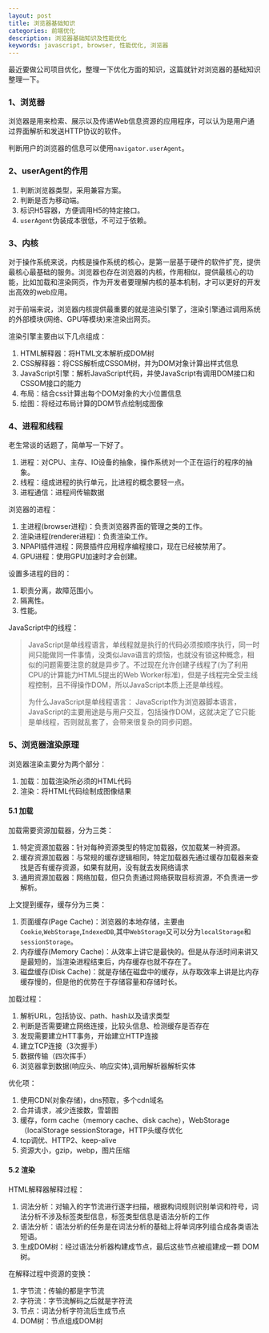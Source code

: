 ```yaml
---
layout: post
title: 浏览器基础知识
categories: 前端优化
description: 浏览器基础知识及性能优化
keywords: javascript, browser, 性能优化, 浏览器
---
```


最近要做公司项目优化，整理一下优化方面的知识，这篇就针对浏览器的基础知识整理一下。

### 1、浏览器

浏览器是用来检索、展示以及传递Web信息资源的应用程序，可以认为是用户通过界面解析和发送HTTP协议的软件。

判断用户的浏览器的信息可以使用`navigator.userAgent`。


### 2、userAgent的作用

1. 判断浏览器类型，采用兼容方案。
2. 判断是否为移动端。
3. 标识H5容器，方便调用H5的特定接口。
4. `userAgent`伪装成本很低，不可过于依赖。

### 3、内核

对于操作系统来说，内核是操作系统的核心，是第一层基于硬件的软件扩充，提供最核心最基础的服务。浏览器也存在浏览器的内核，作用相似，提供最核心的功能，比如加载和渲染网页，作为开发者要理解内核的基本机制，才可以更好的开发出高效的web应用。

对于前端来说，浏览器内核提供最重要的就是渲染引擎了，渲染引擎通过调用系统的外部模块(网络、GPU等模块)来渲染出网页。

渲染引擎主要由以下几点组成：
1. HTML解释器：将HTML文本解析成DOM树
2. CSS解释器：将CSS解析成CSSOM树，并为DOM对象计算出样式信息
3. JavaScript引擎：解析JavaScript代码，并使JavaScript有调用DOM接口和CSSOM接口的能力
4. 布局：结合css计算出每个DOM对象的大小位置信息
5. 绘图：将经过布局计算的DOM节点绘制成图像  



### 4、进程和线程

老生常谈的话题了，简单写一下好了。
1. 进程：对CPU、主存、IO设备的抽象，操作系统对一个正在运行的程序的抽象。
2. 线程：组成进程的执行单元，比进程的概念要轻一点。
3. 进程通信：进程间传输数据


浏览器的进程：
1. 主进程(browser进程)：负责浏览器界面的管理之类的工作。
2. 渲染进程(renderer进程)：负责渲染工作。
3. NPAPI插件进程：网景插件应用程序编程接口，现在已经被禁用了。
4. GPU进程：使用GPU加速时才会创建。


设置多进程的目的：
1. 职责分离，故障范围小。
2. 隔离性。
3. 性能。


JavaScript中的线程：
> JavaScript是单线程语言，单线程就是执行的代码必须按顺序执行，同一时间只能做同一件事情，没类似Java语言的烦恼，也就没有锁这种概念，相似的问题需要注意的就是异步了。不过现在允许创建子线程了(为了利用CPU的计算能力HTML5提出的Web Worker标准)，但是子线程完全受主线程控制，且不得操作DOM，所以JavaScript本质上还是单线程。
>
> 为什么JavaScript是单线程语言： JavaScript作为浏览器脚本语言，JavaScript的主要用途是与用户交互，包括操作DOM，这就决定了它只能是单线程，否则就乱套了，会带来很复杂的同步问题。


### 5、浏览器渲染原理

浏览器渲染主要分为两个部分： 
1. 加载：加载渲染所必须的HTML代码
2. 渲染：将HTML代码绘制成图像结果

#### 5.1 加载

加载需要资源加载器，分为三类：
1. 特定资源加载器：针对每种资源类型的特定加载器，仅加载某一种资源。
2. 缓存资源加载器：与常规的缓存逻辑相同，特定加载器先通过缓存加载器来查找是否有缓存资源，如果有就用，没有就去发网络请求
3. 通用资源加载器：网络加载，但只负责通过网络获取目标资源，不负责进一步解析。


上文提到缓存，缓存分为三类：
1. 页面缓存(Page Cache)：浏览器的本地存储，主要由`Cookie`,`WebStorage`,`IndexedDB`,其中`WebStorage`又可以分为`localStorage`和`sessionStorage`。
2. 内存缓存(Memory Cache)：从效率上讲它是最快的。但是从存活时间来讲又是最短的，当渲染进程结束后，内存缓存也就不存在了。
3. 磁盘缓存(Disk Cache)：就是存储在磁盘中的缓存，从存取效率上讲是比内存缓存慢的，但是他的优势在于存储容量和存储时长。


加载过程：
1. 解析URL，包括协议、path、hash以及请求类型
2. 判断是否需要建立网络连接，比较头信息、检测缓存是否存在
3. 发现需要建立HTT事务，开始建立HTTP连接
4. 建立TCP连接（3次握手）
5. 数据传输（四次挥手）
6. 浏览器拿到数据(响应头、响应实体),调用解析器解析实体



优化项：

1. 使用CDN(对象存储)，dns预取，多个cdn域名
2. 合并请求，减少连接数，雪碧图
3. 缓存，form cache（memory cache、disk cache），WebStorage（localStorage sessionStorage，HTTP头缓存优化
4. tcp调优、HTTP2、keep-alive
5. 资源大小，gzip，webp，图片压缩


#### 5.2 渲染

HTML解释器解释过程：
1. 词法分析：对输入的字节流进行逐字扫描，根据构词规则识别单词和符号，词法分析不涉及标签类型信息，标签类型信息是语法分析的工作
2. 语法分析：语法分析的任务是在词法分析的基础上将单词序列组合成各类语法短语。
3. 生成DOM树：经过语法分析器构建成节点，最后这些节点被组建成一颗 DOM 树。

在解释过程中资源的变换：
1. 字节流：传输的都是字节流
2. 字符流：字节流解码之后就是字符流
3. 节点：词法分析字符流后生成节点
4. DOM树：节点组成DOM树